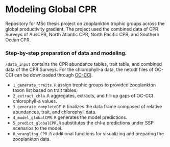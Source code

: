 # Modeling Global CPR 

Repository for MSc thesis project on zooplankton trophic groups across the global productivity gradient.
The project used the combined data of CPR Surveys of AusCPR, North Atlantic CPR, North Pacific CPR, and Southern Ocean CPR. 

### Step-by-step preparation of data and modeling.

```/data_input``` contains the CPR abundance tables, trait table, and combined data of the CPR Surveys.
For the chlorophyll-a data, the netcdf files of OC-CCI can be downloaded through [OC-CCI](https://www.oceancolour.org/thredds/ncss/grid/CCI_ALL-v6.0-8DAY/dataset.html). 

* ```1_generate_traits.R``` assign trophic groups to provided zooplankton taxon list based on trait tables.
* ```2_extract_chla.R``` aggregates, extracts, and fill-up gaps of OC-CCI chlorophyll-a values.
* ```3_generate_completeDF.R``` finalizes the data frame composed of relative abundances, trait, and chlorophyll data.
* ```4_model_globalCPR.R``` generates the model predictions.
* ```5_predict_globalCPR.R``` substitutes the chl-a predictions under SSP scenarios to the model.
* ```0_wrangling_CPR.R``` additional functions for visualizing and preparing the zooplankton data.

